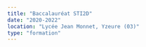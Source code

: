 ```yaml
---
title: "Baccalauréat STI2D"
date: "2020-2022"
location: "Lycée Jean Monnet, Yzeure (03)"
type: "formation"
---
```


